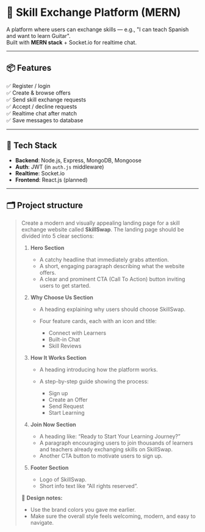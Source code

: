 # 🔄 Skill Exchange Platform (MERN)

A platform where users can exchange skills — e.g., "I can teach Spanish and want to learn Guitar".  
Built with **MERN stack** + Socket.io for realtime chat.

---

## 📦 Features
✅ Register / login  
✅ Create & browse offers  
✅ Send skill exchange requests  
✅ Accept / decline requests  
✅ Realtime chat after match  
✅ Save messages to database

---

## 🧰 Tech Stack
- **Backend**: Node.js, Express, MongoDB, Mongoose
- **Auth**: JWT (in `auth.js` middleware)
- **Realtime**: Socket.io
- **Frontend**: React.js (planned)

---

## 🗂 Project structure


> Create a modern and visually appealing landing page for a skill exchange website called **SkillSwap**.
> The landing page should be divided into 5 clear sections:
>
> 1. **Hero Section**
>
>    * A catchy headline that immediately grabs attention.
>    * A short, engaging paragraph describing what the website offers.
>    * A clear and prominent CTA (Call To Action) button inviting users to get started.
> 2. **Why Choose Us Section**
>
>    * A heading explaining why users should choose SkillSwap.
>    * Four feature cards, each with an icon and title:
>
>      * Connect with Learners
>      * Built-in Chat
>      * Skill Reviews
> 3. **How It Works Section**
>
>    * A heading introducing how the platform works.
>    * A step-by-step guide showing the process:
>
>      * Sign up
>      * Create an Offer
>      * Send Request
>      * Start Learning
> 4. **Join Now Section**
>
>    * A heading like: “Ready to Start Your Learning Journey?”
>    * A paragraph encouraging users to join thousands of learners and teachers already exchanging skills on SkillSwap.
>    * Another CTA button to motivate users to sign up.
> 5. **Footer Section**
>
>    * Logo of SkillSwap.
>    * Short info text like “All rights reserved”.
>
> 🎨 **Design notes:**
>
> * Use the brand colors you gave me earlier.
> * Make sure the overall style feels welcoming, modern, and easy to navigate.

